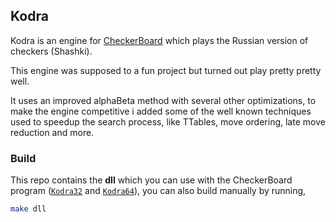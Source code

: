 ## Kodra

Kodra is an engine for [CheckerBoard](http://www.fierz.ch/checkers.htm) which plays the Russian version of checkers (Shashki).

This engine was supposed to a fun project but turned out play pretty pretty well.

It uses an improved alphaBeta method with several other optimizations, to make the engine competitive i added some of the well known techniques used to speedup the search process, like TTables, move ordering, late move reduction and more.


### Build

This repo contains the **dll** which you can use with the CheckerBoard program ([`Kodra32`](https://github.com/kodejuice/kodra/tree/master/build/Kodra32.dll) and [`Kodra64`](https://github.com/kodejuice/kodra/tree/master/build/Kodra64.dll)), you can also build manually by running,

```bash
make dll
```

